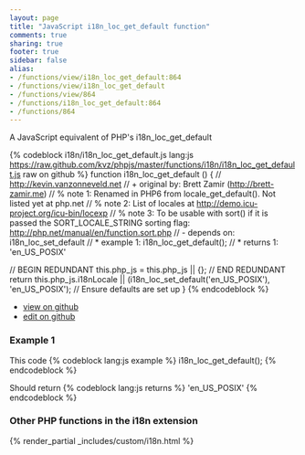 ```yaml
---
layout: page
title: "JavaScript i18n_loc_get_default function"
comments: true
sharing: true
footer: true
sidebar: false
alias:
- /functions/view/i18n_loc_get_default:864
- /functions/view/i18n_loc_get_default
- /functions/view/864
- /functions/i18n_loc_get_default:864
- /functions/864
---
```

<!-- Generated by Rakefile:build -->
A JavaScript equivalent of PHP's i18n_loc_get_default

{% codeblock i18n/i18n_loc_get_default.js lang:js https://raw.github.com/kvz/phpjs/master/functions/i18n/i18n_loc_get_default.js raw on github %}
function i18n_loc_get_default () {
  // http://kevin.vanzonneveld.net
  // +   original by: Brett Zamir (http://brett-zamir.me)
  // %          note 1: Renamed in PHP6 from locale_get_default(). Not listed yet at php.net
  // %          note 2: List of locales at http://demo.icu-project.org/icu-bin/locexp
  // %          note 3: To be usable with sort() if it is passed the SORT_LOCALE_STRING sorting flag: http://php.net/manual/en/function.sort.php
  // -    depends on: i18n_loc_set_default
  // *     example 1: i18n_loc_get_default();
  // *     returns 1: 'en_US_POSIX'

  // BEGIN REDUNDANT
  this.php_js = this.php_js || {};
  // END REDUNDANT
  return this.php_js.i18nLocale || (i18n_loc_set_default('en_US_POSIX'), 'en_US_POSIX'); // Ensure defaults are set up
}
{% endcodeblock %}

 - [view on github](https://github.com/kvz/phpjs/blob/master/functions/i18n/i18n_loc_get_default.js)
 - [edit on github](https://github.com/kvz/phpjs/edit/master/functions/i18n/i18n_loc_get_default.js)

### Example 1
This code
{% codeblock lang:js example %}
i18n_loc_get_default();
{% endcodeblock %}

Should return
{% codeblock lang:js returns %}
'en_US_POSIX'
{% endcodeblock %}


### Other PHP functions in the i18n extension
{% render_partial _includes/custom/i18n.html %}
